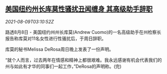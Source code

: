 <!--1628479862000-->
[美国纽约州长库莫性骚扰丑闻缠身 其高级助手辞职](https://cn.reuters.com/article/us-cuomo-aid-resign-0809-idCNKBS2FA05F)
------

<div><i>2021-08-09T03:10:52Z</i></div><p>路透8月8日 - 美国纽约州州长库莫(Andrew Cuomo)的一名高级助手在州检察长报告称库莫对11名女性进行性骚扰后，于周日辞职。</p><p>库莫的秘书Melissa DeRosa周日晚上发表了一份声明。</p><p>“就个人而言，过去两年在情感和精神上都很艰难。我永远感谢有机会代表我们的州与如此有才华的同事们一起工作，”DeRosa的声明称。(完)</p>
